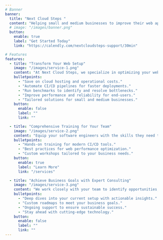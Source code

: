 ```yaml
---
# Banner
banner:
  title: "Next Cloud Steps "
  content: "Helping small and medium businesses to improve their web applications, reduce costs, and boost performance. Optimize your cloud journey."
  # image: "/images/banner.png"
  button:
    enable: true
    label: "Get Started Today"
    link: "https://calendly.com/nextcloudsteps-support/30min"

# Features
features:
  - title: "Transform Your Web Setup"
    image: "/images/service-1.png"
    content: "At Next Cloud Steps, we specialize in optimizing your website or web application setup. From cost savings to streamlined workflows, we ensure your business operates at peak efficiency."
    bulletpoints:
      - "Save on cloud hosting and operational costs."
      - "Automate CI/CD pipelines for faster deployments."
      - "Run benchmarks to identify and resolve bottlenecks."
      - "Improve performance and reliability for end-users."
      - "Tailored solutions for small and medium businesses."
    button:
      enable: false
      label: ""
      link: ""

  - title: "Comprehensive Training for Your Team"
    image: "/images/service-2.png"
    content: "Equip your software engineers with the skills they need to maintain and grow your digital infrastructure."
    bulletpoints:
      - "Hands-on training for modern CI/CD tools."
      - "Best practices for web performance optimization."
      - "Custom workshops tailored to your business needs."
    button:
      enable: true
      label: "Learn More"
      link: "/services"

  - title: "Achieve Business Goals with Expert Consulting"
    image: "/images/service-3.png"
    content: "We work closely with your team to identify opportunities, implement solutions, and achieve measurable results."
    bulletpoints:
      - "Deep dives into your current setup with actionable insights."
      - "Custom roadmaps to meet your business goals."
      - "Ongoing support to ensure sustainable success."
      - "Stay ahead with cutting-edge technology."
    button:
      enable: false
      label: ""
      link: ""
---
```


